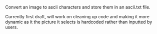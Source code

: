 Convert an image to ascii characters and store them in an ascii.txt file.

Currently first draft, will work on cleaning up code and making it more dynamic as it the picture it selects is hardcoded rather than inputted by users.
